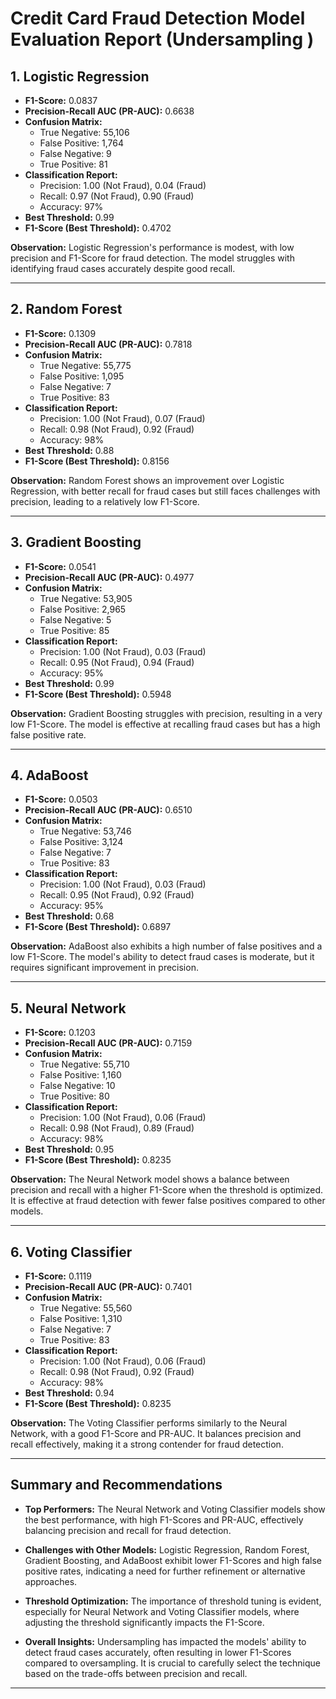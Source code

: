 
# **Credit Card Fraud Detection Model Evaluation Report  (Undersampling )**

## **1. Logistic Regression**

- **F1-Score:** 0.0837
- **Precision-Recall AUC (PR-AUC):** 0.6638
- **Confusion Matrix:**
  - True Negative: 55,106
  - False Positive: 1,764
  - False Negative: 9
  - True Positive: 81
- **Classification Report:**
  - Precision: 1.00 (Not Fraud), 0.04 (Fraud)
  - Recall: 0.97 (Not Fraud), 0.90 (Fraud)
  - Accuracy: 97%
- **Best Threshold:** 0.99
- **F1-Score (Best Threshold):** 0.4702

**Observation:**
Logistic Regression's performance is modest, with low precision and F1-Score for fraud detection. The model struggles with identifying fraud cases accurately despite good recall.

---

## **2. Random Forest**

- **F1-Score:** 0.1309
- **Precision-Recall AUC (PR-AUC):** 0.7818
- **Confusion Matrix:**
  - True Negative: 55,775
  - False Positive: 1,095
  - False Negative: 7
  - True Positive: 83
- **Classification Report:**
  - Precision: 1.00 (Not Fraud), 0.07 (Fraud)
  - Recall: 0.98 (Not Fraud), 0.92 (Fraud)
  - Accuracy: 98%
- **Best Threshold:** 0.88
- **F1-Score (Best Threshold):** 0.8156

**Observation:**
Random Forest shows an improvement over Logistic Regression, with better recall for fraud cases but still faces challenges with precision, leading to a relatively low F1-Score.

---

## **3. Gradient Boosting**

- **F1-Score:** 0.0541
- **Precision-Recall AUC (PR-AUC):** 0.4977
- **Confusion Matrix:**
  - True Negative: 53,905
  - False Positive: 2,965
  - False Negative: 5
  - True Positive: 85
- **Classification Report:**
  - Precision: 1.00 (Not Fraud), 0.03 (Fraud)
  - Recall: 0.95 (Not Fraud), 0.94 (Fraud)
  - Accuracy: 95%
- **Best Threshold:** 0.99
- **F1-Score (Best Threshold):** 0.5948

**Observation:**
Gradient Boosting struggles with precision, resulting in a very low F1-Score. The model is effective at recalling fraud cases but has a high false positive rate.

---

## **4. AdaBoost**

- **F1-Score:** 0.0503
- **Precision-Recall AUC (PR-AUC):** 0.6510
- **Confusion Matrix:**
  - True Negative: 53,746
  - False Positive: 3,124
  - False Negative: 7
  - True Positive: 83
- **Classification Report:**
  - Precision: 1.00 (Not Fraud), 0.03 (Fraud)
  - Recall: 0.95 (Not Fraud), 0.92 (Fraud)
  - Accuracy: 95%
- **Best Threshold:** 0.68
- **F1-Score (Best Threshold):** 0.6897

**Observation:**
AdaBoost also exhibits a high number of false positives and a low F1-Score. The model's ability to detect fraud cases is moderate, but it requires significant improvement in precision.

---

## **5. Neural Network**

- **F1-Score:** 0.1203
- **Precision-Recall AUC (PR-AUC):** 0.7159
- **Confusion Matrix:**
  - True Negative: 55,710
  - False Positive: 1,160
  - False Negative: 10
  - True Positive: 80
- **Classification Report:**
  - Precision: 1.00 (Not Fraud), 0.06 (Fraud)
  - Recall: 0.98 (Not Fraud), 0.89 (Fraud)
  - Accuracy: 98%
- **Best Threshold:** 0.95
- **F1-Score (Best Threshold):** 0.8235

**Observation:**
The Neural Network model shows a balance between precision and recall with a higher F1-Score when the threshold is optimized. It is effective at fraud detection with fewer false positives compared to other models.

---

## **6. Voting Classifier**

- **F1-Score:** 0.1119
- **Precision-Recall AUC (PR-AUC):** 0.7401
- **Confusion Matrix:**
  - True Negative: 55,560
  - False Positive: 1,310
  - False Negative: 7
  - True Positive: 83
- **Classification Report:**
  - Precision: 1.00 (Not Fraud), 0.06 (Fraud)
  - Recall: 0.98 (Not Fraud), 0.92 (Fraud)
  - Accuracy: 98%
- **Best Threshold:** 0.94
- **F1-Score (Best Threshold):** 0.8235

**Observation:**
The Voting Classifier performs similarly to the Neural Network, with a good F1-Score and PR-AUC. It balances precision and recall effectively, making it a strong contender for fraud detection.

---

## **Summary and Recommendations**

- **Top Performers:** The Neural Network and Voting Classifier models show the best performance, with high F1-Scores and PR-AUC, effectively balancing precision and recall for fraud detection.

- **Challenges with Other Models:** Logistic Regression, Random Forest, Gradient Boosting, and AdaBoost exhibit lower F1-Scores and high false positive rates, indicating a need for further refinement or alternative approaches.

- **Threshold Optimization:** The importance of threshold tuning is evident, especially for Neural Network and Voting Classifier models, where adjusting the threshold significantly impacts the F1-Score.

- **Overall Insights:** Undersampling has impacted the models' ability to detect fraud cases accurately, often resulting in lower F1-Scores compared to oversampling. It is crucial to carefully select the technique based on the trade-offs between precision and recall.

---
